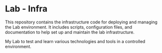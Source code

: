 # Lab - Infra

This repository contains the infrastructure code for deploying and managing the Lab environment. It includes scripts, configuration files, and documentation to help set up and maintain the lab infrastructure.

My Lab to test and learn various technologies and tools in a controlled environment.

